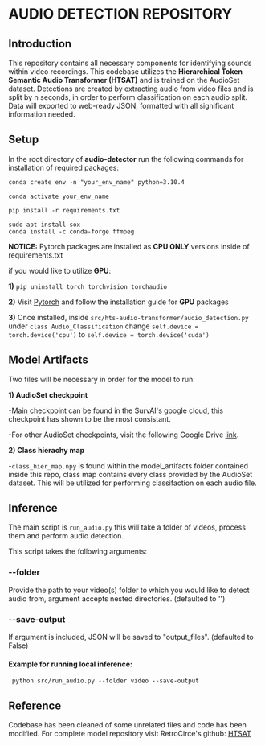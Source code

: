 # AUDIO DETECTION REPOSITORY

## Introduction
This repository contains all necessary components for identifying sounds within video recordings. This codebase utilizes the **Hierarchical Token Semantic Audio Transformer (HTSAT)** and is trained on the AudioSet dataset. Detections are created by extracting audio from video files and is split by n seconds, in order to perform classification on each audio split. Data will exported to web-ready JSON, formatted with all significant information needed.



## Setup

In the root directory of **audio-detector** run the following commands for installation of required packages:

```conda create env -n "your_env_name" python=3.10.4```

```conda activate your_env_name```

```pip install -r requirements.txt```


```
sudo apt install sox
conda install -c conda-forge ffmpeg
```


**NOTICE:** Pytorch packages are installed as **CPU ONLY** versions inside of requirements.txt 

if you would like to utilize **GPU**:

**1)** ```pip uninstall torch torchvision torchaudio```

**2)** Visit [Pytorch](https://pytorch.org/) and follow the installation guide for **GPU** packages

**3)** Once installed, inside ```src/hts-audio-transformer/audio_detection.py``` under ```class Audio_Classification``` change ```self.device = torch.device('cpu')``` to ```self.device = torch.device('cuda')```

## Model Artifacts
Two files will be necessary in order for the model to run:

**1) AudioSet checkpoint**

  -Main checkpoint can be found in the SurvAI's google cloud, this checkpoint has shown to be the most consistant.
  
  -For other AudioSet checkpoints, visit the following Google Drive [link](https://drive.google.com/drive/folders/1cZhMO7qLXTeifXVPP7PdM1NRYCG5cx28).
  
**2) Class hierachy map**

-```class_hier_map.npy``` is found within the model_artifacts folder contained inside this repo, class map contains every class provided by the AudioSet dataset. This will be utilized for performing classifaction on each audio file. 



## Inference

The main script is ```run_audio.py``` this will take a folder of videos, process them and perform audio detection.



This script takes the following arguments:

### --folder
Provide the path to your video(s) folder to which you would like to detect audio from, argument accepts nested directories. (defaulted to '')

### --save-output 
If argument is included, JSON will be saved to "output_files". (defaulted to False)


#### Example for running local inference:
``` python src/run_audio.py --folder video --save-output```



## Reference
Codebase has been cleaned of some unrelated files and code has been modified. For complete model repository visit RetroCirce's github: [HTSAT](https://github.com/RetroCirce/HTS-Audio-Transformer)
